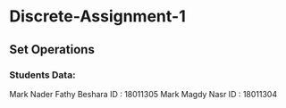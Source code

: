 # Discrete-Assignment-1
## Set Operations
### Students Data: 
Mark Nader Fathy Beshara
ID : 18011305
Mark Magdy Nasr
ID : 18011304
